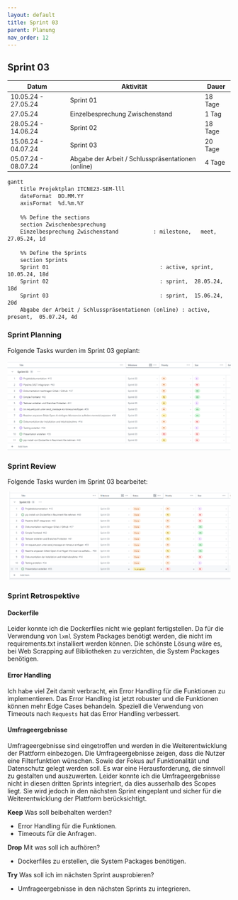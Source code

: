 ```yaml
---
layout: default
title: Sprint 03
parent: Planung
nav_order: 12
---
```


## Sprint 03

| Datum                  | Aktivität                                            | Dauer      |
|-----------------------|------------------------------------------------------|------------|
| 10.05.24 - 27.05.24   | Sprint 01                                            | 18 Tage    |
| 27.05.24              | Einzelbesprechung Zwischenstand                      | 1 Tag      |
| 28.05.24 - 14.06.24   | Sprint 02                                            | 18 Tage    |
| 15.06.24 - 04.07.24   | Sprint 03                                            | 20 Tage    |
| 05.07.24 - 08.07.24   | Abgabe der Arbeit / Schlusspräsentationen (online)   | 4 Tage     |

```mermaid
gantt
    title Projektplan ITCNE23-SEM-lll
    dateFormat  DD.MM.YY
    axisFormat  %d.%m.%Y

    %% Define the sections
    section Zwischenbesprechung
    Einzelbesprechung Zwischenstand           : milestone,   meet,         27.05.24, 1d

    %% Define the Sprints
    section Sprints
    Sprint 01                                   : active, sprint,  10.05.24, 18d
    Sprint 02                                   : sprint,  28.05.24, 18d
    Sprint 03                                   : sprint,  15.06.24, 20d
    Abgabe der Arbeit / Schlusspräsentationen (online) : active, present,  05.07.24, 4d

```

### Sprint Planning

Folgende Tasks wurden im Sprint 03 geplant:

![Sprint Planning](../img/sprint_03.png)

### Sprint Review

Folgende Tasks wurden im Sprint 03 bearbeitet:

![Sprint Planning](../img/sprint_03_ende.png)

### Sprint Retrospektive

#### Dockerfile

Leider konnte ich die Dockerfiles nicht wie geplant fertigstellen. Da für die Verwendung von `lxml` System Packages benötigt werden, die nicht im requirements.txt installiert werden können.
Die schönste Lösung wäre es, bei Web Scrapping auf Bibliotheken zu verzichten, die System Packages benötigen.

#### Error Handling

Ich habe viel Zeit damit verbracht, ein Error Handling für die Funktionen zu implementieren. Das Error Handling ist jetzt robuster und die Funktionen können mehr Edge Cases behandeln. Speziell die Verwendung von Timeouts nach `Requests` hat das Error Handling verbessert.

#### Umfrageergebnisse

Umfrageergebnisse sind eingetroffen und werden in die Weiterentwicklung der Plattform einbezogen. Die Umfrageergebnisse zeigen, dass die Nutzer eine Filterfunktion wünschen.
Sowie der Fokus auf Funktionalität und Datenschutz gelegt werden soll.
Es war eine Herausforderung, die sinnvoll zu gestalten und auszuwerten.
Leider konnte ich die Umfrageergebnisse nicht in diesen dritten Sprints integriert, da dies ausserhalb des Scopes liegt. Sie wird jedoch in den nächsten Sprint eingeplant und sicher für die Weiterentwicklung der Plattform berücksichtigt.

**Keep** Was soll beibehalten werden?

- Error Handling für die Funktionen.
- Timeouts für die Anfragen.

**Drop** Mit was soll ich aufhören?

- Dockerfiles zu erstellen, die System Packages benötigen.

**Try** Was soll ich im nächsten Sprint ausprobieren?

- Umfrageergebnisse in den nächsten Sprints zu integrieren.
